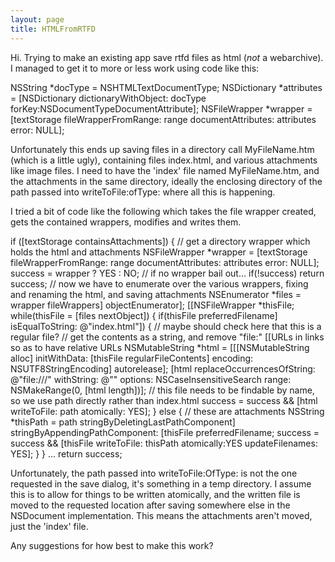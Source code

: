 ```yaml
---
layout: page
title: HTMLFromRTFD
---
```




Hi. Trying to make an existing app save rtfd files as html (*not* a webarchive). I managed to get it to more or less work using code like this:

    
NSString *docType = NSHTMLTextDocumentType;
NSDictionary *attributes = [NSDictionary dictionaryWithObject: docType forKey:NSDocumentTypeDocumentAttribute];
NSFileWrapper *wrapper = [textStorage fileWrapperFromRange: range documentAttributes: attributes error: NULL];


Unfortunately this ends up saving files in a directory call M<nowiki/>yFileName.htm (which is a little ugly), containing files index.html, and various attachments like image files. I need to have the 'index' file named M<nowiki/>yFileName.htm, and the attachments in the same directory, ideally the enclosing directory of the path passed into writeToFile:ofType: where all this is happening.

I tried a bit of code like the following which takes the file wrapper created, gets the contained wrappers, modifies and writes them. 

    
if ([textStorage containsAttachments]) {
	// get a directory wrapper which holds the html and attachments
	NSFileWrapper *wrapper = [textStorage fileWrapperFromRange: range documentAttributes: attributes error: NULL];
	success = wrapper ? YES : NO;
	// if no wrapper bail out...
	if(!success) return success;
	// now we have to enumerate over the various wrappers, fixing and renaming the html, and saving attachments
	NSEnumerator *files = wrapper fileWrappers] objectEnumerator];
	[[NSFileWrapper *thisFile;		
	while(thisFile = [files nextObject]) {
		if(thisFile preferredFilename] isEqualToString: @"index.html"]) {
			// maybe should check here that this is a regular file?
			// get the contents as a string, and remove "file:" [[URLs in links so as to have relative URLs
			NSMutableString *html = [[[NSMutableString alloc] initWithData: [thisFile regularFileContents] encoding: NSUTF8StringEncoding] autorelease];
			[html replaceOccurrencesOfString: @"file:///" withString: @"" options: NSCaseInsensitiveSearch range: NSMakeRange(0, [html length])];
			// this file needs to be findable by name, so we use path directly rather than index.html
			success = success && [html writeToFile: path atomically: YES];
		} else {
			// these are attachments
			NSString *thisPath = path stringByDeletingLastPathComponent] stringByAppendingPathComponent: [thisFile preferredFilename;
			success = success && [thisFile writeToFile: thisPath atomically:YES updateFilenames: YES];
		}
	}
... return success;


Unfortunately, the path passed into w<nowiki/>riteToFile:OfType: is not the one requested in the save dialog, it's something in a temp directory. I assume this is to allow for things to be written atomically, and the written file is moved to the requested location after saving somewhere else in the NSDocument implementation. This means the attachments aren't moved, just the 'index' file.

Any suggestions for how best to make this work?

